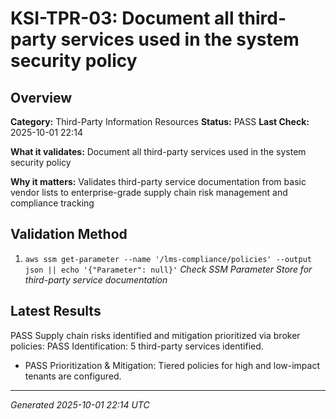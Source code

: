 # KSI-TPR-03: Document all third-party services used in the system security policy

## Overview

**Category:** Third-Party Information Resources
**Status:** PASS
**Last Check:** 2025-10-01 22:14

**What it validates:** Document all third-party services used in the system security policy

**Why it matters:** Validates third-party service documentation from basic vendor lists to enterprise-grade supply chain risk management and compliance tracking

## Validation Method

1. `aws ssm get-parameter --name '/lms-compliance/policies' --output json || echo '{"Parameter": null}'`
   *Check SSM Parameter Store for third-party service documentation*

## Latest Results

PASS Supply chain risks identified and mitigation prioritized via broker policies: PASS Identification: 5 third-party services identified.
- PASS Prioritization & Mitigation: Tiered policies for high and low-impact tenants are configured.

---
*Generated 2025-10-01 22:14 UTC*